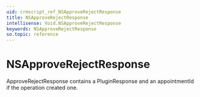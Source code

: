 ```yaml
---
uid: crmscript_ref_NSApproveRejectResponse
title: NSApproveRejectResponse
intellisense: Void.NSApproveRejectResponse
keywords: NSApproveRejectResponse
so.topic: reference
---
```


# NSApproveRejectResponse

ApproveRejectResponse contains a PluginResponse and an appointmentId if the operation created one.
